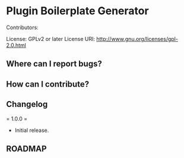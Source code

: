 # Plugin Boilerplate Generator #

Contributors:

License: GPLv2 or later
License URI: http://www.gnu.org/licenses/gpl-2.0.html


## Where can I report bugs? ##

## How can I contribute? ##

## Changelog ##

= 1.0.0 =
* Initial release.


## ROADMAP ##